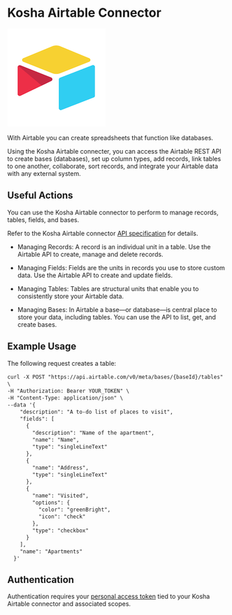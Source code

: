 # Kosha Airtable Connector

![airtable](images/test.png)

With Airtable you can create spreadsheets that function like databases. 

Using the Kosha Airtable connecter, you can access the Airtable REST API to create bases (databases), set up column types, add records, link tables to one another, collaborate, sort records, and integrate your Airtable data with any external system.

## Useful Actions 

You can use the Kosha Airtable connector to perform to manage records, tables, fields, and bases.

Refer to the Kosha Airtable connector [API specification](openapi.json) for details.

* Managing Records: A record is an individual unit in a table. Use the Airtable API to create, manage and delete records.

* Managing Fields: Fields are the units in records you use to store custom data. Use the Airtable API to create and update fields.

* Managing Tables: Tables are structural units that enable you to consistently store your Airtable data. 

* Managing Bases: In Airtable a base—or database—is central place to store your data, including tables. You can use the API to list, get, and create bases. 

## Example Usage

The following request creates a table:

```
curl -X POST "https://api.airtable.com/v0/meta/bases/{baseId}/tables" \
-H "Authorization: Bearer YOUR_TOKEN" \
-H "Content-Type: application/json" \
--data '{
    "description": "A to-do list of places to visit",
    "fields": [
      {
        "description": "Name of the apartment",
        "name": "Name",
        "type": "singleLineText"
      },
      {
        "name": "Address",
        "type": "singleLineText"
      },
      {
        "name": "Visited",
        "options": {
          "color": "greenBright",
          "icon": "check"
        },
        "type": "checkbox"
      }
    ],
    "name": "Apartments"
  }'
  ```

## Authentication

Authentication requires your [personal access token](https://airtable.com/developers/web/guides/personal-access-tokens) tied to your Kosha Airtable connector and associated scopes.
